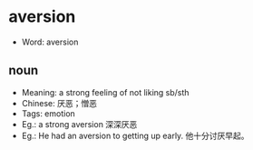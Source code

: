 # aversion

- Word: aversion

## noun

- Meaning: a strong feeling of not liking sb/sth
- Chinese: 厌恶；憎恶
- Tags: emotion
- Eg.: a strong aversion 深深厌恶
- Eg.: He had an aversion to getting up early. 他十分讨厌早起。

